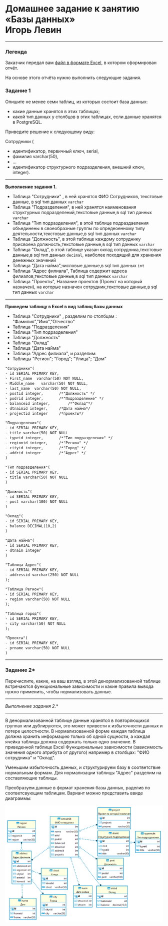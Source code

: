 # Домашнее задание к занятию </br> «Базы данных»  </br> **Игорь Левин**
 
---
### Легенда

Заказчик передал вам [файл в формате Excel](https://github.com/netology-code/sdb-homeworks/blob/main/resources/hw-12-1.xlsx), в котором сформирован отчёт. 

На основе этого отчёта нужно выполнить следующие задания.

### Задание 1

Опишите не менее семи таблиц, из которых состоит база данных:

- какие данные хранятся в этих таблицах;
- какой тип данных у столбцов в этих таблицах, если данные хранятся в PostgreSQL.

Приведите решение к следующему виду:

Сотрудники (

- идентификатор, первичный ключ, serial,
- фамилия varchar(50),
- ...
- идентификатор структурного подразделения, внешний ключ, integer).

---

**Выполнение задания 1.**


- Таблица "Сотрудники" , в ней хранятся ФИО Сотрудников, текстовые данные, в sql тип данных `varchar`
- Таблица "Подразделения",  в ней хранятся наименования структурных подразделений,текстовые данные,в sql тип данных `varchar`
- Таблица "Тип подразделения", в этой таблице подраздаеления объединены в своеобразные группы по опредеоенному типу деятельности,текстовые данные,в sql тип данных `varchar`
- Таблица "Должность", в этой таблице каждому сотруднику присвоена должность,текстовые данные,в sql тип данных `varchar`
- Таблица "Оклад", в этой таблице указан оклад сотрудника,текстовые данные,в sql тип данных `decimal`, наиболее походящий для хранения денежных значений
- Таблица "Дата найма",числовые данные,в sql тип данных `int`
- Таблица "Адрес филиала", Таблица содержит адреса филиалов,текстовые данные,в sql тип данных `varchar`
- Таблица "Проекты", Название проектов (Проект на который назначен), на которые назначен сотрудник,текстовые данные,в sql  тип данных `varchar`

---
**Приведем таблицу в Excel в вид таблиц базы данных**
 
- Таблица "Сотрудники" , разделим по столбцам : "Фамилия","Имя","Отчество"
- Таблица "Подразделения"
- Таблица "Тип подразделения"
- Таблица "Должность"
- Таблица "Оклад"
- Таблица "Дата найма"
- Таблица "Адрес филиала",
  и разделим:
- Таблицы "Регион"; "Город"; "Улица"; "Дом"


```
"Сотрудники"(
- id SERIAL PRIMARY KEY,
- First_name  varchar(50) NOT NULL,
- Middle_name   varchar(50) NOT NULL,
- last_name  varchar(50) NOT NULL,
- postid integer,		/*"Должность" */
- podrid integer,		/*"Подразделение" */
- balanceid integer,		/*"Оклад"*/
- dtnaimid integer,		/*Дата найма*/
- projectid integer		/*проекты*/
```

```
"Подразделения"(
- id SERIAL PRIMARY KEY,
- title varchar(50) NOT NULL
- typeid integer, 		/*"Тип подразделения" */
- regionid integer,		/*"Регион" */
- cityid integer, 		/*"Город" */
- addrid integer 		/*"Адрес" */
)
```
```
"Тип подразделения"(
- id SERIAL PRIMARY KEY,
- title varchar(50) NOT NULL
)
```
```
"Должность"(
- id SERIAL PRIMARY KEY,
- post varchar(100) NOT NULL
)
```
```
"Оклад"(
- id SERIAL PRIMARY KEY,
- balance DECIMAL(10,2)
)
```
```
"Дата найма"(
- id SERIAL PRIMARY KEY,
- dtnaim integer
)
```
```
"Таблица Адрес"(
- id SERIAL PRIMARY KEY,
- addressid varchar(250) NOT NULL
);
```
```
"Таблица Регион"(
- id SERIAL PRIMARY KEY,
- region varchar(50) NOT NULL
);
```
```
"Таблица город"(
- id SERIAL PRIMARY KEY,
- city varchar(50) NOT NULL
);
```
```
"Проекты"(
- id SERIAL PRIMARY KEY,
- prname varchar(50) NOT NULL
)
```



---

### Задание 2*

Перечислите, какие, на ваш взгляд, в этой денормализованной таблице встречаются функциональные зависимости и какие правила вывода нужно применить, чтобы нормализовать данные.

---

**Выполнение задания 2*.**

---
В денормализованной таблице данные хранятся в повторяющихся группах или дублируются,  это может привести к избыточности данных и потере целостности.
В нормализованной форме каждая таблица должна хранить информацию только об одной сущности, а каждая ячейка таблицы должна содержать только одно значение.
В приведенной таблице Excel Функциональные зависимости (зависимость значения одного атрибута от другого) например в столбцах: "ФИО сотрудника" и "Оклад".

Уменьшим избыточность данных, и структурируем базу в соответствие нормальным формам. Для нормализации таблицы "Адрес" разделим на составляющие таблицы.

Преобразуем данные в формат хранения  базы данных, раделив по соответсвующим таблицам. Вариант можно представить ввиде диаграммы:

 ![test.png](https://github.com/elekpow/netology/blob/main/reldb/lesson1/images/test.png)

